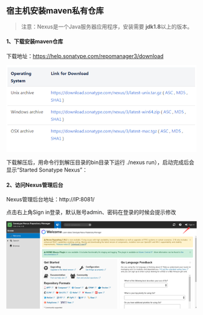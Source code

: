 ## 宿主机安装maven私有仓库

> 注意：Nexus是一个Java服务器应用程序，安装需要 **jdk1.8**以上的版本。



#### 1、下载安装maven仓库

下载地址：https://help.sonatype.com/repomanager3/download

![avatar](../../images/50787.png)



下载解压后，用命令行到解压目录的bin目录下运行 ./nexus run），启动完成后会显示“Started Sonatype Nexus”：





#### 2、访问Nexus管理后台

Nexus管理后台地址：http://IP:8081/

点击右上角Sign in登录，默认账号admin、密码在登录的时候会提示修改

![avatar](../../images/945558.jpg)
